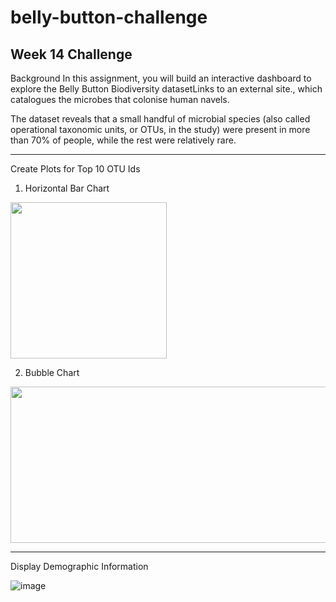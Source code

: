 # belly-button-challenge
Week 14 Challenge
----------------------------------------------

Background
In this assignment, you will build an interactive dashboard to explore the Belly Button Biodiversity datasetLinks to an external site., which catalogues the microbes that colonise human navels.

The dataset reveals that a small handful of microbial species (also called operational taxonomic units, or OTUs, in the study) were present in more than 70% of people, while the rest were relatively rare.

---------------------------------------------

Create Plots for Top 10 OTU Ids

1. Horizontal Bar Chart

<img src ="https://user-images.githubusercontent.com/117326039/223883310-218d477d-a9e2-4321-a2af-8e025b9d1359.png" width="250" height="250">

2. Bubble Chart

<img src = https://user-images.githubusercontent.com/117326039/223883575-f817e183-f816-4f23-bbdc-4b8ac938f7de.png width="750" height="250">



--------------------------------------------

Display Demographic Information

![image](https://user-images.githubusercontent.com/117326039/223883669-913e2b07-e92c-4208-af46-56485a88dec8.png)

